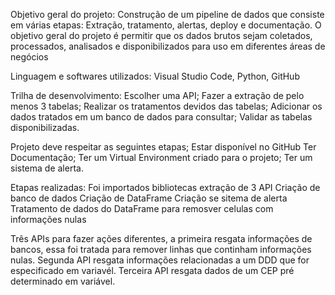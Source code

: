 Objetivo geral do projeto:
Construção de um pipeline de dados que consiste em várias etapas: Extração, tratamento, alertas, deploy e documentação.
O objetivo geral do projeto é permitir que os dados brutos sejam coletados, processados, analisados e disponibilizados para uso em diferentes áreas de negócios

Linguagem e softwares utilizados: 
Visual Studio Code, Python, GitHub

Trilha de desenvolvimento:
Escolher uma API;
Fazer a extração de pelo menos 3 tabelas;
Realizar os tratamentos devidos das tabelas;
Adicionar os dados tratados em um banco de dados para consultar;
Validar as tabelas disponibilizadas.

Projeto deve respeitar as seguintes etapas;
Estar disponível no GitHub
Ter Documentação;
Ter um Virtual Environment criado para o projeto;
Ter um sistema de alerta.

Etapas realizadas:
Foi importados bibliotecas
extração de 3 API
Criação de banco de dados
Criação de DataFrame
Criação se sitema de alerta
Tratamento de dados do DataFrame para remosver celulas com informações nulas

Três APIs para fazer ações diferentes, a primeira resgata informações de bancos, essa foi tratada para remover linhas que continham informações nulas.
Segunda API resgata informações relacionadas a um DDD que for especificado em variavél.
Terceira API resgata dados de um CEP pré determinado em variável.
